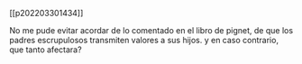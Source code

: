 [[p202203301434]]

No me pude evitar acordar de lo comentado en el libro de pignet, de que los padres  escrupulosos transmiten valores a sus hijos. y en caso contrario, que tanto afectara?